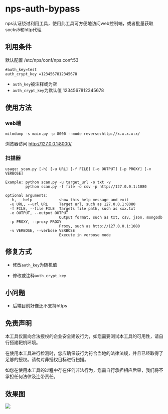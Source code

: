 # nps-auth-bypass
nps认证绕过利用工具，使用此工具可方便地访问web控制端，或者批量获取socks5和http代理

## 利用条件
默认配置 /etc/nps/conf/nps.conf:53
```
#auth_key=test
auth_crypt_key =1234567812345678
```
* `auth_key`被注释或为空
* `auth_crypt_key`为默认值 1234567812345678


## 使用方法
### web端
```
mitmdump -s main.py -p 8000 --mode reverse:http://x.x.x.x:x/
```
浏览器访问 http://127.0.0.1:8000/

### 扫描器
```shell
usage: scan.py [-h] [-u URL] [-f FILE] [-o OUTPUT] [-p PROXY] [-v VERBOSE]

Example: python scan.py -u target_url -o txt -v
         python scan.py -f file -o csv -p http://127.0.0.1:1080

optional arguments:
  -h, --help            show this help message and exit
  -u URL, --url URL     Target url, such as 127.0.0.1:8080
  -f FILE, --file FILE  Targets file path, such as xxx.txt
  -o OUTPUT, --output OUTPUT
                        Output format, such as txt, csv, json, mongodb
  -p PROXY, --proxy PROXY
                        Proxy, such as http://127.0.0.1:1080
  -v VERBOSE, --verbose VERBOSE
                        Execute in verbose mode

```

## 修复方式
* 修改`auth_key`为随机值

* 修改或注释`auth_crypt_key`


## 小问题
* 后端目前好像还不支持https

## 免责声明
本工具仅面向合法授权的企业安全建设行为，如您需要测试本工具的可用性，请自行搭建靶机环境。

在使用本工具进行检测时，您应确保该行为符合当地的法律法规，并且已经取得了足够的授权。请勿对非授权目标进行扫描。

如您在使用本工具的过程中存在任何非法行为，您需自行承担相应后果，我们将不承担任何法律及连带责任。

## 效果图
![](https://user-images.githubusercontent.com/62796978/182800291-29bd912b-a06d-4069-b5d5-cc6d2e6a0b5d.png)

